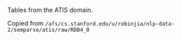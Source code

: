 Tables from the ATIS domain.

Copied from `/afs/cs.stanford.edu/u/robinjia/nlp-data-2/semparse/atis/raw/RDB4_0`
